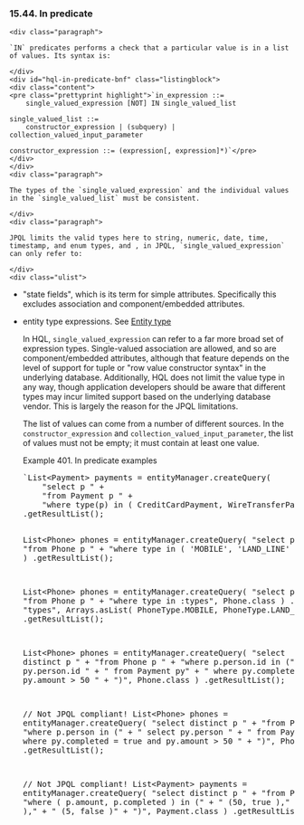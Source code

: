  ### 15.44. In predicate

    <div class="paragraph">

    `IN` predicates performs a check that a particular value is in a list of values. Its syntax is:

    </div>
    <div id="hql-in-predicate-bnf" class="listingblock">
    <div class="content">
    <pre class="prettyprint highlight">`in_expression ::=
        single_valued_expression [NOT] IN single_valued_list

    single_valued_list ::=
        constructor_expression | (subquery) | collection_valued_input_parameter

    constructor_expression ::= (expression[, expression]*)`</pre>
    </div>
    </div>
    <div class="paragraph">

    The types of the `single_valued_expression` and the individual values in the `single_valued_list` must be consistent.

    </div>
    <div class="paragraph">

    JPQL limits the valid types here to string, numeric, date, time, timestamp, and enum types, and , in JPQL, `single_valued_expression` can only refer to:

    </div>
    <div class="ulist">

*   "state fields", which is its term for simple attributes. Specifically this excludes association and component/embedded attributes.
*   entity type expressions. See [Entity type](#hql-entity-type-exp)
    </div>
    <div class="paragraph">

    In HQL, `single_valued_expression` can refer to a far more broad set of expression types.
    Single-valued association are allowed, and so are component/embedded attributes, although that feature depends on the level of support for tuple or "row value constructor syntax" in the underlying database.
    Additionally, HQL does not limit the value type in any way, though application developers should be aware that different types may incur limited support based on the underlying database vendor.
    This is largely the reason for the JPQL limitations.

    </div>
    <div class="paragraph">

    The list of values can come from a number of different sources.
    In the `constructor_expression` and `collection_valued_input_parameter`, the list of values must not be empty; it must contain at least one value.

    </div>
    <div id="hql-in-predicate-example" class="exampleblock">
    <div class="title">Example 401. In predicate examples</div>
    <div class="content">
    <div class="listingblock">
    <div class="content">
    <pre class="prettyprint highlight">`List&lt;Payment&gt; payments = entityManager.createQuery(
        "select p " +
        "from Payment p " +
        "where type(p) in ( CreditCardPayment, WireTransferPayment )", Payment.class )
    .getResultList();

    List&lt;Phone&gt; phones = entityManager.createQuery(
        "select p " +
        "from Phone p " +
        "where type in ( 'MOBILE', 'LAND_LINE' )", Phone.class )
    .getResultList();

    List&lt;Phone&gt; phones = entityManager.createQuery(
        "select p " +
        "from Phone p " +
        "where type in :types", Phone.class )
    .setParameter( "types", Arrays.asList( PhoneType.MOBILE, PhoneType.LAND_LINE ) )
    .getResultList();

    List&lt;Phone&gt; phones = entityManager.createQuery(
        "select distinct p " +
        "from Phone p " +
        "where p.person.id in (" +
        "    select py.person.id " +
        "    from Payment py" +
        "    where py.completed = true and py.amount &gt; 50 " +
        ")", Phone.class )
    .getResultList();

    // Not JPQL compliant!
    List&lt;Phone&gt; phones = entityManager.createQuery(
        "select distinct p " +
        "from Phone p " +
        "where p.person in (" +
        "    select py.person " +
        "    from Payment py" +
        "    where py.completed = true and py.amount &gt; 50 " +
        ")", Phone.class )
    .getResultList();

    // Not JPQL compliant!
    List&lt;Payment&gt; payments = entityManager.createQuery(
        "select distinct p " +
        "from Payment p " +
        "where ( p.amount, p.completed ) in (" +
        "    (50, true )," +
        "    (100, true )," +
        "    (5, false )" +
        ")", Payment.class )
    .getResultList();`</pre>
    </div>
    </div>
    </div>
    </div>
    </div>
    <div class="sect2">